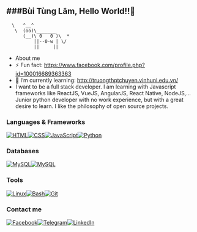 

<!--
**lam3082004/lam3082004** is a ✨ _special_ ✨ repository because its `README.md` (this file) appears on your GitHub profile.

Here are some ideas to get you started:

- 🔭 I’m currently working on ...
- 🌱 I’m currently learning ...
- 👯 I’m looking to collaborate on ...
- 🤔 I’m looking for help with ...
- 💬 Ask me about ...
- 📫 How to reach me: ...
- 😄 Pronouns: ...
- ⚡ Fun fact: ...
-->
###Bùi Tùng Lâm, Hello World!!👋
----------------------------------------
      \   ^__^
       \  (oo)\_______
          (__)\ 0   0 )\  *
              ||--0-w | \/
              ||     ||
- About me
- ⚡ Fun fact: https://www.facebook.com/profile.php?id=100016689363363
- 🌱 I’m currently learning: http://truongthptchuyen.vinhuni.edu.vn/
- I want to be a full stack developer. I am learning with Javascript frameworks like ReactJS, VueJS, AngularJS, React Native, NodeJS,... 
Junior python developer with no work experience, but with a great desire to learn. I like the philosophy of open source projects.
### Languages & Frameworks
[![HTML](https://img.shields.io/badge/HTML-FAD7A0?style=for-the-badge&logo=HTML5&logoColor=white)](https://html.com/)[![CSS](https://img.shields.io/badge/CSS-F8D1A4?style=for-the-badge&logo=CSS3&logoColor=white)](http://www.css3.com/)[![JavaScript](https://img.shields.io/badge/JavaScript-F5CBA7?style=for-the-badge&logo=javascript&logoColor=white)](http://www.ecmascript.org/)[![Python](https://img.shields.io/badge/Python-F1C3A0?style=for-the-badge&logo=python&logoColor=white)](https://www.python.org/)
### Databases
[![MySQL](https://img.shields.io/badge/MySQL-FAD7A0?style=for-the-badge&logo=mysql&logoColor=white)](http://www.ecmascript.org/)[![MySQL](https://img.shields.io/badge/MongoDB-F8D1A4?style=for-the-badge&logo=MongoDB&logoColor=white)](https://www.mongodb.com/)
### Tools
[![Linux](https://img.shields.io/badge/Linux-FAD7A0?style=for-the-badge&logo=linux&logoColor=white)](https://ubuntu.com/)[![Bash](https://img.shields.io/badge/Bash-F8D1A4?style=for-the-badge&logo=gnu-bash&logoColor=white)](https://www.gnu.org/software/bash/)[![Git](https://img.shields.io/badge/Git-F5CBA7?style=for-the-badge&logo=git&logoColor=white)](https://git-scm.com/)
### Contact me
[![Facebook](https://img.shields.io/badge/Facebook-FAD7A0?style=for-the-badge&logo=discord&logoColor=white)](https://www.facebook.com/profile.php?id=100016689363363)[![Telegram](https://img.shields.io/badge/Telegram-FAD7A0?style=for-the-badge&logo=discord&logoColor=white)](https://t.me/lam3082004)[![LinkedIn](https://img.shields.io/badge/LinkedIn-F8D1A4?style=for-the-badge&logo=linkedin&logoColor=white)](https://www.linkedin.com/in/l%C3%A2m-b%C3%B9i-16748a21a/)
